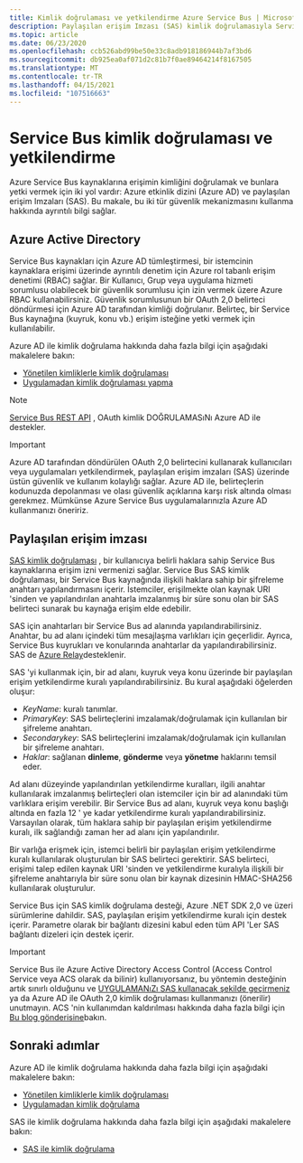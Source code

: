 ```yaml
---
title: Kimlik doğrulaması ve yetkilendirme Azure Service Bus | Microsoft Docs
description: Paylaşılan erişim Imzası (SAS) kimlik doğrulamasıyla Service Bus için uygulamaların kimliğini doğrulayın.
ms.topic: article
ms.date: 06/23/2020
ms.openlocfilehash: ccb526abd99be50e33c8adb918186944b7af3bd6
ms.sourcegitcommit: db925ea0af071d2c81b7f0ae89464214f8167505
ms.translationtype: MT
ms.contentlocale: tr-TR
ms.lasthandoff: 04/15/2021
ms.locfileid: "107516663"
---
```

# <a name="service-bus-authentication-and-authorization"></a>Service Bus kimlik doğrulaması ve yetkilendirme
Azure Service Bus kaynaklarına erişimin kimliğini doğrulamak ve bunlara yetki vermek için iki yol vardır: Azure etkinlik dizini (Azure AD) ve paylaşılan erişim Imzaları (SAS). Bu makale, bu iki tür güvenlik mekanizmasını kullanma hakkında ayrıntılı bilgi sağlar. 

## <a name="azure-active-directory"></a>Azure Active Directory
Service Bus kaynakları için Azure AD tümleştirmesi, bir istemcinin kaynaklara erişimi üzerinde ayrıntılı denetim için Azure rol tabanlı erişim denetimi (RBAC) sağlar. Bir Kullanıcı, Grup veya uygulama hizmeti sorumlusu olabilecek bir güvenlik sorumlusu için izin vermek üzere Azure RBAC kullanabilirsiniz. Güvenlik sorumlusunun bir OAuth 2,0 belirteci döndürmesi için Azure AD tarafından kimliği doğrulanır. Belirteç, bir Service Bus kaynağına (kuyruk, konu vb.) erişim isteğine yetki vermek için kullanılabilir.

Azure AD ile kimlik doğrulama hakkında daha fazla bilgi için aşağıdaki makalelere bakın:

- [Yönetilen kimliklerle kimlik doğrulaması](service-bus-managed-service-identity.md)
- [Uygulamadan kimlik doğrulaması yapma](authenticate-application.md)

> [!NOTE]
> [Service Bus REST API](/rest/api/servicebus/) , OAuth kimlik DOĞRULAMASıNı Azure AD ile destekler.

> [!IMPORTANT]
> Azure AD tarafından döndürülen OAuth 2,0 belirtecini kullanarak kullanıcıları veya uygulamaları yetkilendirmek, paylaşılan erişim imzaları (SAS) üzerinde üstün güvenlik ve kullanım kolaylığı sağlar. Azure AD ile, belirteçlerin kodunuzda depolanması ve olası güvenlik açıklarına karşı risk altında olması gerekmez. Mümkünse Azure Service Bus uygulamalarınızla Azure AD kullanmanızı öneririz. 

## <a name="shared-access-signature"></a>Paylaşılan erişim imzası
[SAS kimlik doğrulaması](service-bus-sas.md) , bir kullanıcıya belirli haklara sahip Service Bus kaynaklarına erişim izni vermenizi sağlar. Service Bus SAS kimlik doğrulaması, bir Service Bus kaynağında ilişkili haklara sahip bir şifreleme anahtarı yapılandırmasını içerir. İstemciler, erişilmekte olan kaynak URI 'sinden ve yapılandırılan anahtarla imzalanmış bir süre sonu olan bir SAS belirteci sunarak bu kaynağa erişim elde edebilir.

SAS için anahtarları bir Service Bus ad alanında yapılandırabilirsiniz. Anahtar, bu ad alanı içindeki tüm mesajlaşma varlıkları için geçerlidir. Ayrıca, Service Bus kuyrukları ve konularında anahtarlar da yapılandırabilirsiniz. SAS de [Azure Relay](../azure-relay/relay-authentication-and-authorization.md)desteklenir.

SAS 'yi kullanmak için, bir ad alanı, kuyruk veya konu üzerinde bir paylaşılan erişim yetkilendirme kuralı yapılandırabilirsiniz. Bu kural aşağıdaki öğelerden oluşur:

* *KeyName*: kuralı tanımlar.
* *PrimaryKey*: SAS belirteçlerini imzalamak/doğrulamak için kullanılan bir şifreleme anahtarı.
* *Secondarykey*: SAS belirteçlerini imzalamak/doğrulamak için kullanılan bir şifreleme anahtarı.
* *Haklar*: sağlanan **dinleme**, **gönderme** veya **yönetme** haklarını temsil eder.

Ad alanı düzeyinde yapılandırılan yetkilendirme kuralları, ilgili anahtar kullanılarak imzalanmış belirteçleri olan istemciler için bir ad alanındaki tüm varlıklara erişim verebilir. Bir Service Bus ad alanı, kuyruk veya konu başlığı altında en fazla 12 ' ye kadar yetkilendirme kuralı yapılandırabilirsiniz. Varsayılan olarak, tüm haklara sahip bir paylaşılan erişim yetkilendirme kuralı, ilk sağlandığı zaman her ad alanı için yapılandırılır.

Bir varlığa erişmek için, istemci belirli bir paylaşılan erişim yetkilendirme kuralı kullanılarak oluşturulan bir SAS belirteci gerektirir. SAS belirteci, erişimi talep edilen kaynak URI 'sinden ve yetkilendirme kuralıyla ilişkili bir şifreleme anahtarıyla bir süre sonu olan bir kaynak dizesinin HMAC-SHA256 kullanılarak oluşturulur.

Service Bus için SAS kimlik doğrulama desteği, Azure .NET SDK 2,0 ve üzeri sürümlerine dahildir. SAS, paylaşılan erişim yetkilendirme kuralı için destek içerir. Parametre olarak bir bağlantı dizesini kabul eden tüm API 'Ler SAS bağlantı dizeleri için destek içerir.

> [!IMPORTANT]
> Service Bus ile Azure Active Directory Access Control (Access Control Service veya ACS olarak da bilinir) kullanıyorsanız, bu yöntemin desteğinin artık sınırlı olduğunu ve [UYGULAMANıZı SAS kullanacak şekilde geçirmeniz](service-bus-migrate-acs-sas.md) ya da Azure AD ile OAuth 2,0 kimlik doğrulaması kullanmanızı (önerilir) unutmayın. ACS 'nin kullanımdan kaldırılması hakkında daha fazla bilgi için [Bu blog gönderisine](/archive/blogs/servicebus/upcoming-changes-to-acs-enabled-namespaces)bakın.

## <a name="next-steps"></a>Sonraki adımlar
Azure AD ile kimlik doğrulama hakkında daha fazla bilgi için aşağıdaki makalelere bakın:

- [Yönetilen kimliklerle kimlik doğrulaması](service-bus-managed-service-identity.md)
- [Uygulamadan kimlik doğrulama](authenticate-application.md)

SAS ile kimlik doğrulama hakkında daha fazla bilgi için aşağıdaki makalelere bakın:

- [SAS ile kimlik doğrulama](service-bus-sas.md)
